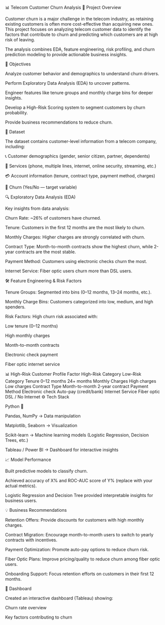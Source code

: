 📊 Telecom Customer Churn Analysis
📌 Project Overview

Customer churn is a major challenge in the telecom industry, as retaining existing customers is often more cost-effective than acquiring new ones. This project focuses on analyzing telecom customer data to identify the factors that contribute to churn and predicting which customers are at high risk of leaving.

The analysis combines EDA, feature engineering, risk profiling, and churn prediction modeling to provide actionable business insights.

🎯 Objectives

Analyze customer behavior and demographics to understand churn drivers.

Perform Exploratory Data Analysis (EDA) to uncover patterns.

Engineer features like tenure groups and monthly charge bins for deeper insights.

Develop a High-Risk Scoring system to segment customers by churn probability.

Provide business recommendations to reduce churn.

📂 Dataset

The dataset contains customer-level information from a telecom company, including:

📞 Customer demographics (gender, senior citizen, partner, dependents)

📶 Services (phone, multiple lines, internet, online security, streaming, etc.)

💳 Account information (tenure, contract type, payment method, charges)

🎯 Churn (Yes/No — target variable)

🔍 Exploratory Data Analysis (EDA)

Key insights from data analysis:

Churn Rate: ~26% of customers have churned.

Tenure: Customers in the first 12 months are the most likely to churn.

Monthly Charges: Higher charges are strongly correlated with churn.

Contract Type: Month-to-month contracts show the highest churn, while 2-year contracts are the most stable.

Payment Method: Customers using electronic checks churn the most.

Internet Service: Fiber optic users churn more than DSL users.

🛠 Feature Engineering & Risk Factors

Tenure Groups: Segmented into bins (0–12 months, 13–24 months, etc.).

Monthly Charge Bins: Customers categorized into low, medium, and high spenders.

Risk Factors: High churn risk associated with:

Low tenure (0–12 months)

High monthly charges

Month-to-month contracts

Electronic check payment

Fiber optic internet service

📊 High-Risk Customer Profile
Factor	High-Risk Category	Low-Risk Category
Tenure	0–12 months	24+ months
Monthly Charges	High charges	Low charges
Contract Type	Month-to-month	2-year contract
Payment Method	Electronic check	Auto-pay (credit/bank)
Internet Service	Fiber optic	DSL / No Internet
⚙️ Tech Stack

Python 🐍

Pandas, NumPy → Data manipulation

Matplotlib, Seaborn → Visualization

Scikit-learn → Machine learning models (Logistic Regression, Decision Trees, etc.)

Tableau / Power BI → Dashboard for interactive insights

📈 Model Performance

Built predictive models to classify churn.

Achieved accuracy of X% and ROC-AUC score of Y% (replace with your actual metrics).

Logistic Regression and Decision Tree provided interpretable insights for business users.

💡 Business Recommendations

Retention Offers: Provide discounts for customers with high monthly charges.

Contract Migration: Encourage month-to-month users to switch to yearly contracts with incentives.

Payment Optimization: Promote auto-pay options to reduce churn risk.

Fiber Optic Plans: Improve pricing/quality to reduce churn among fiber optic users.

Onboarding Support: Focus retention efforts on customers in their first 12 months.

📌 Dashboard

Created an interactive dashboard (Tableau) showing:

Churn rate overview

Key factors contributing to churn
